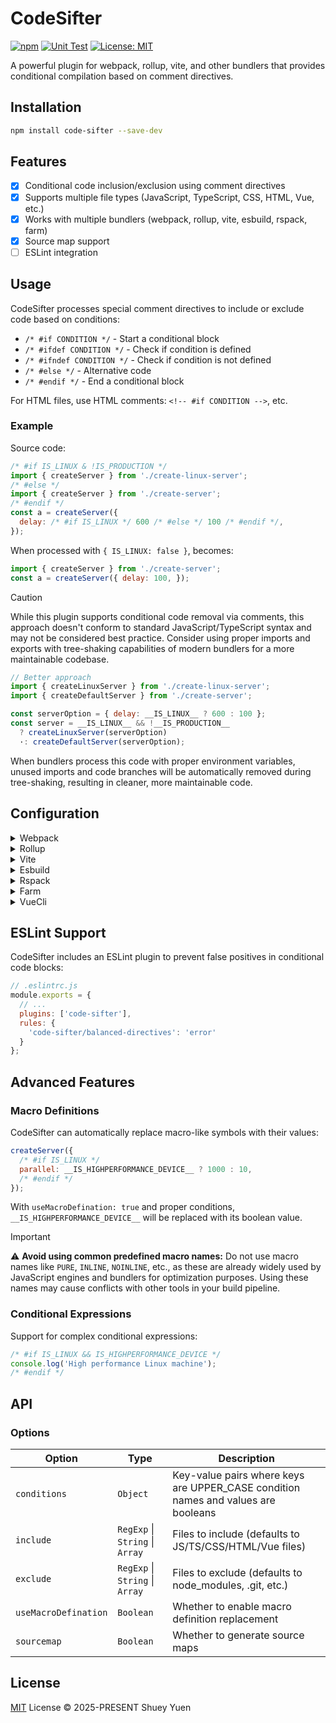 # CodeSifter

[![npm](https://img.shields.io/npm/v/code-sifter.svg)](https://npmjs.com/package/code-sifter)
[![Unit Test](https://github.com/ShueyYuen/CodeSifter/actions/workflows/unit-test.yml/badge.svg)](https://github.com/ShueyYuen/CodeSifter/actions/workflows/unit-test.yml)
[![License: MIT](https://img.shields.io/badge/License-MIT-yellow.svg)](https://github.com/ShueyYuen/CodeSifter/blob/main/LICENSE)

A powerful plugin for webpack, rollup, vite, and other bundlers that provides conditional compilation based on comment directives.

## Installation

```bash
npm install code-sifter --save-dev
```

## Features

- [x] Conditional code inclusion/exclusion using comment directives
- [x] Supports multiple file types (JavaScript, TypeScript, CSS, HTML, Vue, etc.)
- [x] Works with multiple bundlers (webpack, rollup, vite, esbuild, rspack, farm)
- [x] Source map support
- [ ] ESLint integration

## Usage

CodeSifter processes special comment directives to include or exclude code based on conditions:

- `/* #if CONDITION */` - Start a conditional block
- `/* #ifdef CONDITION */` - Check if condition is defined
- `/* #ifndef CONDITION */` - Check if condition is not defined
- `/* #else */` - Alternative code
- `/* #endif */` - End a conditional block

For HTML files, use HTML comments: `<!-- #if CONDITION -->`, etc.

### Example

Source code:
```javascript
/* #if IS_LINUX & !IS_PRODUCTION */
import { createServer } from './create-linux-server';
/* #else */
import { createServer } from './create-server';
/* #endif */
const a = createServer({
  delay: /* #if IS_LINUX */ 600 /* #else */ 100 /* #endif */,
});
```

When processed with `{ IS_LINUX: false }`, becomes:
```javascript
import { createServer } from './create-server';
const a = createServer({ delay: 100, });
```

> [!CAUTION]
> While this plugin supports conditional code removal via comments, this approach doesn't conform to standard JavaScript/TypeScript syntax and may not be considered best practice. Consider using proper imports and exports with tree-shaking capabilities of modern bundlers for a more maintainable codebase.

```javascript
// Better approach
import { createLinuxServer } from './create-linux-server';
import { createDefaultServer } from './create-server';

const serverOption = { delay: __IS_LINUX__ ? 600 : 100 };
const server = __IS_LINUX__ && !__IS_PRODUCTION__
  ? createLinuxServer(serverOption)
  ·: createDefaultServer(serverOption);
```

When bundlers process this code with proper environment variables, unused imports and code branches will be automatically removed during tree-shaking, resulting in cleaner, more maintainable code.

## Configuration

<details>

<summary>Webpack</summary>

example: [playgroud/webpack-example/](https://github.com/ShueyYuen/CodeSifter/tree/main/playground/webpack-example)

```javascript
// webpack.config.js
const CodeSifter = require('code-sifter/webpack');

module.exports = {
  // ...
  plugins: [
    CodeSifter({
      conditions: {
        IS_LINUX: false,
        IS_PRODUCTION: process.env.NODE_ENV === 'production'
      }
    })
  ]
};
```

</details>

<details>

<summary>Rollup</summary>

example: [playground/rollup-example/](https://github.com/ShueyYuen/CodeSifter/tree/main/playground/rollup-example)

```javascript
// rollup.config.js
import CodeSifter from 'code-sifter/rollup';

export default {
  // ...
  plugins: [
    CodeSifter({
      conditions: {
        IS_LINUX: false,
        IS_PRODUCTION: process.env.NODE_ENV === 'production'
      }
    })
  ]
};
```

</details>

<details>

<summary>Vite</summary>

example: [playground/vite-example/](https://github.com/ShueyYuen/CodeSifter/tree/main/playground/vite-example)

```javascript
// vite.config.js
import { defineConfig } from 'vite';
import CodeSifter from 'code-sifter/vite';

export default defineConfig({
  plugins: [
    CodeSifter({
      conditions: {
        IS_LINUX: false,
        IS_PRODUCTION: process.env.NODE_ENV === 'production'
      }
    })
  ]
});
```

</details>

<details>

<summary>Esbuild</summary>

example: [playground/esbuild-example/](https://github.com/ShueyYuen/CodeSifter/tree/main/playground/esbuild-example)

```javascript
// esbuild.config.js
import { build } from 'esbuild';
import CodeSifter from 'code-sifter/esbuild';

build({
  plugins: [
    CodeSifter({
      conditions: {
        IS_LINUX: false,
        IS_PRODUCTION: process.env.NODE_ENV === 'production'
      }
    })
  ],
});
```

</details>

<details>

<summary>Rspack</summary>

example: [playground/rspack-example](https://github.com/ShueyYuen/CodeSifter/tree/main/playground/rspack-example)

```javascript
// rspack.config.js
import CodeSifter from 'code-sifter/rspack';

export default {
  plugins: [
    CodeSifter({
      conditions: {
        IS_LINUX: false,
        IS_PRODUCTION: process.env.NODE_ENV === 'production'
      }
    })
  ]
};
```

</details>

<details>

<summary>Farm</summary>

example: [playground/farm-example](https://github.com/ShueyYuen/CodeSifter/tree/main/playground/farm-example)

```javascript
// farm.config.js
import CodeSifter from 'code-sifter/farm';

export default {
  plugins: [
    CodeSifter({
      conditions: {
        IS_LINUX: false,
        IS_PRODUCTION: process.env.NODE_ENV === 'production'
      }
    })
  ]
};
```

</details>

<details>

<summary>VueCli</summary>

example: [playground/vue-example](https://github.com/ShueyYuen/CodeSifter/tree/main/playground/vue-example)

```javascript
// vue.config.js
const CodeSifter = require('code-sifter/vueCli');

module.exports = {
  // ...
  configureWebpack: {
    plugins: [
      CodeSifter({
        conditions: {
          IS_LINUX: false,
          IS_PRODUCTION: process.env.NODE_ENV === 'production'
        }
      }),
    ]
  }
};
```

</details>

## ESLint Support

CodeSifter includes an ESLint plugin to prevent false positives in conditional code blocks:

```javascript
// .eslintrc.js
module.exports = {
  // ...
  plugins: ['code-sifter'],
  rules: {
    'code-sifter/balanced-directives': 'error'
  }
};
```

## Advanced Features

### Macro Definitions

CodeSifter can automatically replace macro-like symbols with their values:

```javascript
createServer({
  /* #if IS_LINUX */
  parallel: __IS_HIGHPERFORMANCE_DEVICE__ ? 1000 : 10,
  /* #endif */
});
```

With `useMacroDefination: true` and proper conditions, `__IS_HIGHPERFORMANCE_DEVICE__` will be replaced with its boolean value.

> [!IMPORTANT]
> ⚠️ **Avoid using common predefined macro names:** Do not use macro names like `PURE`, `INLINE`, `NOINLINE`, etc., as these are already widely used by JavaScript engines and bundlers for optimization purposes. Using these names may cause conflicts with other tools in your build pipeline.

### Conditional Expressions

Support for complex conditional expressions:

```javascript
/* #if IS_LINUX && IS_HIGHPERFORMANCE_DEVICE */
console.log('High performance Linux machine');
/* #endif */
```

## API

### Options

| Option               | Type                            | Description                                                                       |
| -------------------- | ------------------------------- | --------------------------------------------------------------------------------- |
| `conditions`         | `Object`                        | Key-value pairs where keys are UPPER_CASE condition names and values are booleans |
| `include`            | `RegExp` \| `String` \| `Array` | Files to include (defaults to JS/TS/CSS/HTML/Vue files)                           |
| `exclude`            | `RegExp` \| `String` \| `Array` | Files to exclude (defaults to node_modules, .git, etc.)                           |
| `useMacroDefination` | `Boolean`                       | Whether to enable macro definition replacement                                    |
| `sourcemap`          | `Boolean`                       | Whether to generate source maps                                                   |


## License

[MIT](https://github.com/ShueyYuen/CodeSifter/blob/main/LICENSE) License © 2025-PRESENT Shuey Yuen
